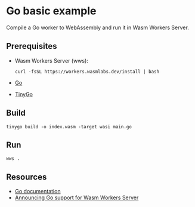 # Go basic example

Compile a Go worker to WebAssembly and run it in Wasm Workers Server.

## Prerequisites

* Wasm Workers Server (wws):

  ```shell-session
  curl -fsSL https://workers.wasmlabs.dev/install | bash
  ```

* [Go](https://go.dev/)
* [TinyGo](https://tinygo.org/getting-started/install/)

## Build

```shell-session
tinygo build -o index.wasm -target wasi main.go
```

## Run

```shell-session
wws .
```

## Resources

* [Go documentation](https://workers.wasmlabs.dev/docs/languages/go)
* [Announcing Go support for Wasm Workers Server](https://wasmlabs.dev/articles/go-support-on-wasm-workers-server/)
